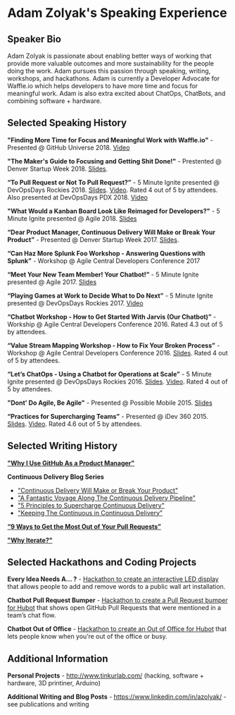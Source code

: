 # Adam Zolyak's Speaking Experience

## Speaker Bio
Adam Zolyak is passionate about enabling better ways of working that provide more valuable outcomes and more sustainability for the people doing the work.  Adam pursues this passion through speaking, writing, workshops, and hackathons.  Adam is currently a Developer Advocate for Waffle.io which helps developers to have more time and focus for meaningful work.  Adam is also extra excited about ChatOps, ChatBots, and combining software + hardware.

## Selected Speaking History

**"Finding More Time for Focus and Meaningful Work with Waffle.io"** - Presented @ GitHub Universe 2018. [Video](https://www.youtube.com/watch?v=waOF98Ls_VA&list=PL0lo9MOBetEHcBuuHt6D1mx9kwmSK1y50&index=5)

**"The Maker's Guide to Focusing and Getting Shit Done!"** - Prestented @ Denver Startup Week 2018. [Slides](https://www.slideshare.net/adamzolyak/the-makers-guide-to-staying-focused-and-getting-shit-done).

**“To Pull Request or Not To Pull Request?”** - 5 Minute Ignite presented @ DevOpsDays Rockies 2018.  [Slides](https://www.slideshare.net/adamzolyak/to-pull-request-or-not-to-pull-request-94818311). [Video](https://www.youtube.com/watch?v=_kkf2B8Cwis&feature=youtu.be&t=46m48s). Rated 4 out of 5 by attendees. Also presented at DevOpsDays PDX 2018. [Video](https://www.youtube.com/watch?v=u-OiFQWcJXg&feature=youtu.be)

**"What Would a Kanban Board Look Like Reimaged for Developers?"** - 5 Minute Ignite presented @ Agile 2018. [Slides](https://www.slideshare.net/adamzolyak/kanban-boards-reimagined-for-developers-devops)

**“Dear Product Manager, Continuous Delivery Will Make or Break Your Product”** - Presented @ Denver Startup Week 2017. [Slides](https://www.slideshare.net/adamzolyak/continuous-delivery-will-make-or-break-your-product).

**“Can Haz More Splunk Foo Workshop - Answering Questions with Splunk”** - Workshop @ Agile Central Developers Conference 2017

**“Meet Your New Team Member! Your Chatbot!”** - 5 Minute Ignite presented @ Agile 2017. [Slides](https://www.slideshare.net/adamzolyak/agile-2017-so-whats-it-like-to-work-with-a-chatbot)

**“Playing Games at Work to Decide What to Do Next”** - 5 Minute Ignite presented @ DevOpsDays Rockies 2017. [Video](https://www.youtube.com/watch?v=s-yzih0eZ7s)

**“Chatbot Workshop - How to Get Started With Jarvis (Our Chatbot)”** - Workship @ Agile Central Developers Conference 2016. Rated 4.3 out of 5 by attendees.

**“Value Stream Mapping Workshop - How to Fix Your Broken Process”** - Workshop @ Agile Central Developers Conference 2016. [Slides](https://www.slideshare.net/adamzolyak/value-stream-mapping-visualize-your-processes-to-reduce-waste). Rated 4 out of 5 by attendees.  

**“Let’s ChatOps - Using a Chatbot for Operations at Scale”** - 5 Minute Ignite presented @ DevOpsDays Rockies 2016. [Slides](https://www.slideshare.net/adamzolyak/hello-im-jarvis-lets-chatops). [Video](http://confreaks.tv/videos/devopsdaysrox2016-hello-i-m-jarvis-let-s-chatops). Rated 4 out of 5 by attendees.

**"Dont' Do Agile, Be Agile"** - Presented @ Possible Mobile 2015. [Slides](https://www.slideshare.net/adamzolyak/dont-do-agile-be-agile-37509916)

**“Practices for Supercharging Teams”** - Presented @ iDev 360 2015. [Slides](https://www.slideshare.net/adamzolyak/welcome-to-the-team-practices-for-supercharging-teams). [Video](https://vimeopro.com/360conferences/360idev-2015/video/137547563). Rated 4.6 out of 5 by attendees.  

## Selected Writing History

**["Why I Use GitHub As a Product Manager"](https://www.linkedin.com/pulse/why-i-use-github-product-manager-adam-zolyak/)**

**Continuous Delivery Blog Series**
* ["Continuous Delivery Will Make or Break Your Product"](https://www.linkedin.com/pulse/dear-product-manager-continuous-delivery-make-break-your-adam-zolyak/)
* ["A Fantastic Voyage Along The Continuous Delivery Pipeline"](https://www.linkedin.com/pulse/fantastic-voyage-along-continuous-delivery-pipeline-adam-zolyak/)
* ["5 Principles to Supercharge Continuous Delivery"](https://www.ca.com/en/blog-agile-central/5-principles-to-supercharge-continuous-delivery.html)
* ["Keeping The Continuous in Continuous Delivery"](https://www.linkedin.com/pulse/keeping-continuous-delivery-adam-zolyak/)

**[“9 Ways to Get the Most Out of Your Pull Requests”](https://blog.waffle.io/9-ways-to-get-the-most-out-of-your-pull-requests-8fa26b72b003)**

**["Why Iterate?"](https://possiblemobile.com/2015/01/iterate/)**

## Selected Hackathons and Coding Projects

**Every Idea Needs A... ?** - [Hackathon to create an interactive LED display](http://www.tinkurlab.com/2017/06/every-idea-needs-a-hackathon/) that allows people to add and remove words to a public wall art installation.  

**Chatbot Pull Request Bumper** - [Hackathon to create a Pull Request bumper for Hubot](http://www.tinkurlab.com/2017/04/chatbot-pull-request-bumper/) that shows open GitHub Pull Requests that were mentioned in a team’s chat flow. 

**Chatbot Out of Office** - [Hackathon to create an Out of Office for Hubot](http://www.tinkurlab.com/2016/10/chatbot-out-of-office/) that lets people know when you’re out of the office or busy.

## Additional Information

**Personal Projects** - http://www.tinkurlab.com/ (hacking, software + hardware, 3D printiner, Arduino)

**Additional Writing and Blog Posts** - https://www.linkedin.com/in/azolyak/ - see publications and writing
